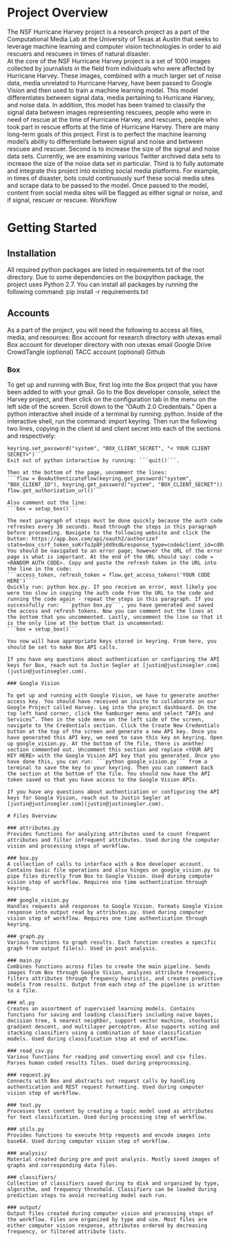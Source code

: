 # Project Overview

The NSF Hurricane Harvey project is a research project as a part of the Computational Media Lab at the University of Texas at Austin that seeks to leverage machine learning and computer vision technologies in order to aid rescuers and rescuees in times of natural disaster.       
At the core of the NSF Hurricane Harvey project is a set of 1000 images collected by journalists in the field from individuals who were affected by Hurricane Harvey. These images, combined with a much larger set of noise data, media unrelated to Hurricane Harvey, have been passed to Google Vision and then used to train a machine learning model. This model differentiates between signal data, media pertaining to Hurricane Harvey, and noise data. In addition, this model has been trained to classify the signal data between images representing rescuees, people who were in need of rescue at the time of Hurricane Harvey, and rescuers, people who took part in rescue efforts at the time of Hurricane Harvey.
There are many long-term goals of this project. First is to perfect the machine learning model’s ability to differentiate between signal and noise and between rescuee and rescuer. Second is to increase the size of the signal and noise data sets. Currently, we are examining various Twitter archived data sets to increase the size of the noise data set in particular. Third is to fully automate and integrate this project into existing social media platforms. For example, in times of disaster, bots could continuously surf these social media sites and scrape data to be passed to the model. Once passed to the model, content from social media sites will be flagged as either signal or noise, and if signal, rescuer or rescuee.
Workflow

# Getting Started

## Installation

All required python packages are listed in requirements.txt of the root directory. Due to some dependencies on the boxpython package, the project uses Python 2.7. You can install all packages by running the following command: pip install -r requirements.txt

## Accounts

As a part of the project, you will need the following to access all files, media, and resources:
Box account for research directory with utexas email
Box account for developer directory with non utexas email
Google Drive
CrowdTangle (optional)
TACC account (optional)
Github

### Box

 To get up and running with Box, first log into the Box project that you have been added to with your gmail. Go to the Box developer console, select the Harvey project, and then click on the configuration tab in the menu on the left side of the screen. Scroll down to the “OAuth 2.0 Credentials.” Open a python interactive shell inside of a terminal by running: python. Inside of the interactive shell, run the command: import keyring. Then run the following two lines, copying in the client id and client secret into each of the sections <YOUR CLIENT ID> and <YOUR CLIENT SECRET> respectively:
```keyring.set_password("system", "BOX_CLIENT_ID", "< YOUR CLIENT ID>")
keyring.set_password("system", "BOX_CLIENT_SECRET", "< YOUR CLIENT SECRET>")```
Exit out of python interactive by running: ```quit()```.

Then at the bottom of the page, uncomment the lines:
```flow = BoxAuthenticateFlow(keyring.get_password("system", "BOX_CLIENT_ID"), keyring.get_password("system", "BOX_CLIENT_SECRET"))
flow.get_authorization_url()```

Also comment out the line:
```box = setup_box()```

The next paragraph of steps must be done quickly because the auth code refreshes every 30 seconds. Read through the steps in this paragraph before proceeding. Navigate to the following website and click the button: https://app.box.com/api/oauth2/authorize?state=box_csrf_token_soKrToJp8Fjdd9sd&response_type=code&client_id=cd0xj5a7m6x5fqzvt6ej5gm9dkoux7zw&redirect_uri=http%3A%2F%2F127.0.0.1
You should be navigated to an error page; however the URL of the error page is what is important. At the end of the URL should say: code = <RANDOM AUTH CODE>. Copy and paste the refresh token in the URL into the line in the code:
```access_token, refresh_token = flow.get_access_tokens('YOUR CODE HERE')```
Quickly run: python box.py. If you receive an error, most likely you were too slow in copying the auth code from the URL to the code and running the code again - repeat the steps in this paragraph. If you successfully run: ```python box.py```, you have generated and saved the access and refresh tokens. Now you can comment out the lines at the bottom that you uncommented. Lastly, uncomment the line so that it is the only line at the bottom that is uncommented:
```box = setup_box()```

You now will have appropriate keys stored in keyring. From here, you should be set to make Box API calls.

If you have any questions about authentication or configuring the API keys for Box, reach out to Justin Segler at [justin@justinsegler.com](justin@justinsegler.com).

### Google Vision

To get up and running with Google Vision, we have to generate another access key. You should have received an invite to collaborate on our Google Project called Harvey. Log into the project dashboard. On the top left hand corner, click the hamburger menu and select “APIs and Services”. Then in the side menu on the left side of the screen, navigate to the Credentials section. Click the Create New Credentials button at the top of the screen and generate a new API key. Once you have generated this API key, we need to save this key on keyring. Open up google_vision.py. At the bottom of the file, there is another section commented out. Uncomment this section and replace <YOUR API KEY HERE> with the Google Vision API key that you generated. Once you have done this, you can run: ```python google_vision.py``` from a terminal to save the key to your keyring. Then you can comment back the section at the bottom of the file. You should now have the API token saved so that you have access to the Google Vision APIs.

If you have any questions about authentication or configuring the API keys for Google Vision, reach out to Justin Segler at [justin@justinsegler.com](justin@justinsegler.com).

# Files Overview

### attributes.py
Provides functions for analyzing attributes used to count frequent attributes and filter infrequent attributes. Used during the computer vision and processing steps of workflow.

### box.py
A collection of calls to interface with a Box developer account. Contains basic file operations and also hinges on google_vision.py to pipe files directly from Box to Google Vision. Used during computer vision step of workflow. Requires one time authentication through keyring.

### google_vision.py
Handles requests and responses to Google Vision. Formats Google Vision response into output read by attributes.py. Used during computer vision step of workflow. Requires one time authentication through keyring.

### graph.py
Various functions to graph results. Each function creates a specific graph from output file(s). Used in post analysis.

### main.py
Combines functions across files to create the main pipeline. Sends images from Box through Google Vision, analyzes attribute frequency, filters attributes through frequency heuristic, and creates predictive models from results. Output from each step of the pipeline is written to a file.

### ml.py
Creates an assortment of supervised learning models. Contains functions for saving and loading classifiers including naive bayes, decision tree, k nearest neighbor, support vector machine, stochastic gradient descent, and multilayer perceptron. Also supports voting and stacking classifiers using a combination of base classification models. Used during classification step at end of workflow.

### read_csv.py
Various functions for reading and converting excel and csv files. Parses human coded results files. Used during preprocessing.

### request.py
Connects with Box and abstracts out request calls by handling authentication and REST request formatting. Used during computer vision step of workflow.

### text.py
Processes text content by creating a topic model used as attributes for text classification. Used during processing step of workflow.

### utils.py
Provides functions to execute http requests and encode images into base64. Used during computer vision step of workflow.

### analysis/
Material created during pre and post analysis. Mostly saved images of graphs and corresponding data files.

### classifiers/
Collection of classifiers saved during to disk and organized by type, algorithm, and frequency threshold. Classifiers can be loaded during prediction steps to avoid recreating model each run.

### output/
Output files created during computer vision and processing steps of the workflow. Files are organized by type and use. Most files are either computer vision response, attributes ordered by decreasing frequency, or filtered attribute lists.
